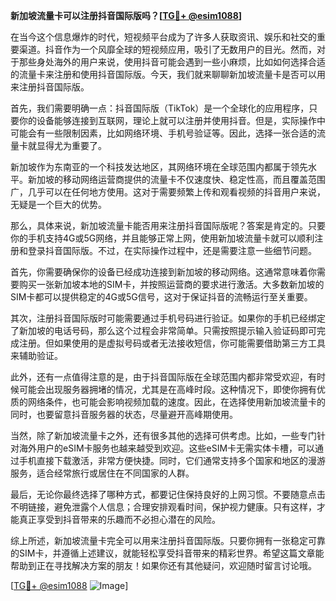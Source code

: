 **新加坡流量卡可以注册抖音国际版吗？[[TG💪+ @esim1088](https://t.me/s/esim1088)]**

在当今这个信息爆炸的时代，短视频平台成为了许多人获取资讯、娱乐和社交的重要渠道。抖音作为一个风靡全球的短视频应用，吸引了无数用户的目光。然而，对于那些身处海外的用户来说，使用抖音可能会遇到一些小麻烦，比如如何选择合适的流量卡来注册和使用抖音国际版。今天，我们就来聊聊新加坡流量卡是否可以用来注册抖音国际版。

首先，我们需要明确一点：抖音国际版（TikTok）是一个全球化的应用程序，只要你的设备能够连接到互联网，理论上就可以注册并使用抖音。但是，实际操作中可能会有一些限制因素，比如网络环境、手机号验证等。因此，选择一张合适的流量卡就显得尤为重要了。

新加坡作为东南亚的一个科技发达地区，其网络环境在全球范围内都属于领先水平。新加坡的移动网络运营商提供的流量卡不仅速度快、稳定性高，而且覆盖范围广，几乎可以在任何地方使用。这对于需要频繁上传和观看视频的抖音用户来说，无疑是一个巨大的优势。

那么，具体来说，新加坡流量卡能否用来注册抖音国际版呢？答案是肯定的。只要你的手机支持4G或5G网络，并且能够正常上网，使用新加坡流量卡就可以顺利注册和登录抖音国际版。不过，在实际操作过程中，还是需要注意一些细节问题。

首先，你需要确保你的设备已经成功连接到新加坡的移动网络。这通常意味着你需要购买一张新加坡本地的SIM卡，并按照运营商的要求进行激活。大多数新加坡的SIM卡都可以提供稳定的4G或5G信号，这对于保证抖音的流畅运行至关重要。

其次，注册抖音国际版时可能需要通过手机号码进行验证。如果你的手机已经绑定了新加坡的电话号码，那么这个过程会非常简单。只需按照提示输入验证码即可完成注册。但如果使用的是虚拟号码或者无法接收短信，你可能需要借助第三方工具来辅助验证。

此外，还有一点值得注意的是，由于抖音国际版在全球范围内都非常受欢迎，有时候可能会出现服务器拥堵的情况，尤其是在高峰时段。这种情况下，即使你拥有优质的网络条件，也可能会影响视频加载的速度。因此，在选择使用新加坡流量卡的同时，也要留意抖音服务器的状态，尽量避开高峰期使用。

当然，除了新加坡流量卡之外，还有很多其他的选择可供考虑。比如，一些专门针对海外用户的eSIM卡服务也越来越受到欢迎。这些eSIM卡无需实体卡槽，可以通过手机直接下载激活，非常方便快捷。同时，它们通常支持多个国家和地区的漫游服务，适合经常旅行或居住在不同国家的人群。

最后，无论你最终选择了哪种方式，都要记住保持良好的上网习惯。不要随意点击不明链接，避免泄露个人信息；合理安排观看时间，保护视力健康。只有这样，才能真正享受到抖音带来的乐趣而不必担心潜在的风险。

综上所述，新加坡流量卡完全可以用来注册抖音国际版。只要你拥有一张稳定可靠的SIM卡，并遵循上述建议，就能轻松享受抖音带来的精彩世界。希望这篇文章能帮助到正在寻找解决方案的朋友！如果你还有其他疑问，欢迎随时留言讨论哦。

[[TG💪+ @esim1088](https://t.me/s/esim1088) ![Image](https://i.postimg.cc/4NQfJmqS/Snipaste-2025-05-13-00-14-12.png)]
